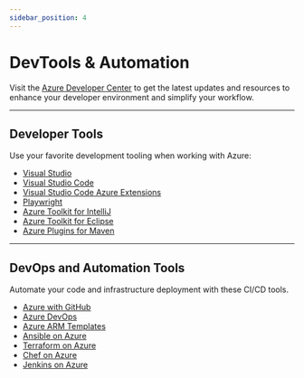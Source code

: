 ```yaml
---
sidebar_position: 4
---
```


# DevTools & Automation

Visit the [Azure Developer Center](https://docs.microsoft.com/azure/developer/?WT.mc_id=javascript-74010-ninarasi) to get the latest updates and resources to enhance your developer environment and simplify your workflow.

---

## Developer Tools

Use your favorite development tooling when working with Azure:

 * [Visual Studio](https://visualstudio.microsoft.com/?WT.mc_id=javascript-74010-ninarasi)
 * [Visual Studio Code](https://code.visualstudio.com/?WT.mc_id=javascript-74010-ninarasi)
 * [Visual Studio Code Azure Extensions](https://code.visualstudio.com/docs/azure/extensions?WT.mc_id=javascript-74010-ninarasi)
 * [Playwright](https://playwright.dev/?WT.mc_id=javascript-74010-ninarasi)
 * [Azure Toolkit for IntelliJ](https://docs.microsoft.com/azure/developer/java/toolkit-for-intellij/?WT.mc_id=javascript-74010-ninarasi)
 * [Azure Toolkit for Eclipse](https://docs.microsoft.com/azure/developer/java/toolkit-for-eclipse/?WT.mc_id=javascript-74010-ninarasi)
 * [Azure Plugins for Maven](https://github.com/Microsoft/azure-maven-plugins#readme?WT.mc_id=javascript-74010-ninarasi)
---

## DevOps and Automation Tools

Automate your code and infrastructure deployment with these CI/CD tools.

* [Azure with GitHub](https://docs.microsoft.com/azure/developer/github/?WT.mc_id=javascript-74010-ninarasi) 
* [Azure DevOps](https://docs.microsoft.com/azure/devops/?view=azure-devops&WT.mc_id=javascript-74010-ninarasi)
* [Azure ARM Templates](https://docs.microsoft.com/azure/azure-resource-manager/templates/?WT.mc_id=javascript-74010-ninarasi)
* [Ansible on Azure](https://docs.microsoft.com/azure/developer/ansible/?WT.mc_id=javascript-74010-ninarasi)
* [Terraform on Azure](https://docs.microsoft.com/azure/developer/terraform/?WT.mc_id=javascript-74010-ninarasi)
* [Chef on Azure](https://docs.microsoft.com/azure/developer/chef/?WT.mc_id=javascript-74010-ninarasi)
* [Jenkins on Azure](https://docs.microsoft.com/azure/developer/jenkins/?WT.mc_id=javascript-74010-ninarasi)